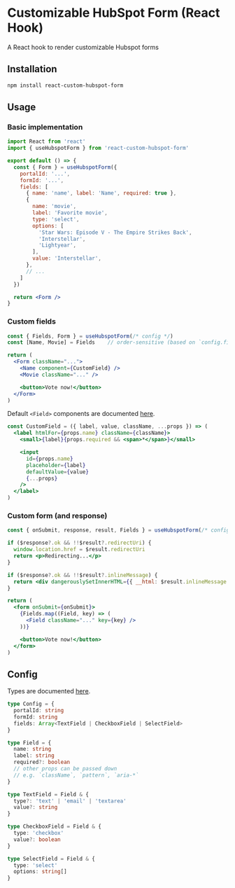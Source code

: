 # Customizable HubSpot Form (React Hook)
A React hook to render customizable Hubspot forms

## Installation

```sh
npm install react-custom-hubspot-form
```

## Usage

### Basic implementation

```jsx
import React from 'react'
import { useHubspotForm } from 'react-custom-hubspot-form'

export default () => {
  const { Form } = useHubspotForm({
    portalId: '...',
    formId: '...',
    fields: [
      { name: 'name', label: 'Name', required: true },
      {
        name: 'movie',
        label: 'Favorite movie',
        type: 'select',
        options: [
          'Star Wars: Episode V - The Empire Strikes Back',
          'Interstellar',
          'Lightyear',
        ],
        value: 'Interstellar',
      },
      // ...
    ]
  })

  return <Form />
}
```

### Custom fields

```jsx
const { Fields, Form } = useHubspotForm(/* config */)
const [Name, Movie] = Fields	// order-sensitive (based on `config.fields`)

return (
  <Form className="...">
    <Name component={CustomField} />
    <Movie className="..." />

    <button>Vote now!</button>
  </Form>
)
```

Default `<Field>` components are documented [here](/index.js#L71).

```jsx
const CustomField = ({ label, value, className, ...props }) => (
  <label htmlFor={props.name} className={className}>
    <small>{label}{props.required && <span>*</span>}</small>

    <input
      id={props.name}
      placeholder={label}
      defaultValue={value}
      {...props}
    />
  </label>
)
```

### Custom form (and response)

```jsx
const { onSubmit, response, result, Fields } = useHubspotForm(/* config */)

if ($response?.ok && !!$result?.redirectUri) {
  window.location.href = $result.redirectUri
  return <p>Redirecting...</p>
}

if ($response?.ok && !!$result?.inlineMessage) {
  return <div dangerouslySetInnerHTML={{ __html: $result.inlineMessage }} />
}

return (
  <form onSubmit={onSubmit}>
    {Fields.map((Field, key) => (
      <Field className="..." key={key} />
    ))}

    <button>Vote now!</button>
  </form>
)
```

## Config

Types are documented [here](/types.ts).

```ts
type Config = {
  portalId: string
  formId: string
  fields: Array<TextField | CheckboxField | SelectField>
}

type Field = {
  name: string
  label: string
  required?: boolean
  // other props can be passed down
  // e.g. `className`, `pattern`, `aria-*`
}

type TextField = Field & {
  type?: 'text' | 'email' | 'textarea'
  value?: string
}

type CheckboxField = Field & {
  type: 'checkbox'
  value?: boolean
}

type SelectField = Field & {
  type: 'select'
  options: string[]
}
```

